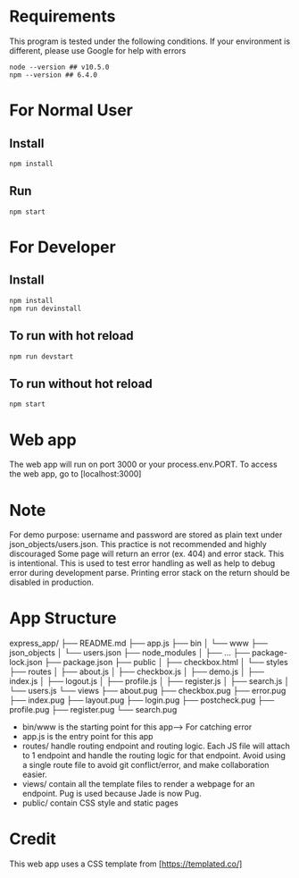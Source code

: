 # Requirements
This program is tested under the following conditions. If your environment is different, please use Google for help with errors
```
node --version ## v10.5.0
npm --version ## 6.4.0
```
# For Normal User
## Install
```
npm install
```
## Run
```
npm start
```

# For Developer
## Install
```
npm install
npm run devinstall
```

## To run with hot reload
```
npm run devstart
```

## To run without hot reload
```
npm start
```

# Web app
The web app will run on port 3000 or your process.env.PORT. To access the web app, go to [localhost:3000]

# Note
For demo purpose: username and password are stored as plain text under json_objects/users.json. This practice is not recommended and highly discouraged
Some page will return an error (ex. 404) and error stack. This is intentional. This is used to test error handling as well as help to debug error during development parse. Printing error stack on the return should be disabled in production.

# App Structure
express_app/
├── README.md
├── app.js
├── bin
│   └── www
├── json_objects
│   └── users.json
├── node_modules
│   ├── ...
├── package-lock.json
├── package.json
├── public
│   ├── checkbox.html
│   └── styles
├── routes
│   ├── about.js
│   ├── checkbox.js
│   ├── demo.js
│   ├── index.js
│   ├── logout.js
│   ├── profile.js
│   ├── register.js
│   ├── search.js
│   └── users.js
└── views
    ├── about.pug
    ├── checkbox.pug
    ├── error.pug
    ├── index.pug
    ├── layout.pug
    ├── login.pug
    ├── postcheck.pug
    ├── profile.pug
    ├── register.pug
    └── search.pug
- bin/www is the starting point for this app--> For catching error
- app.js is the entry point for this app
- routes/ handle routing endpoint and routing logic. Each JS file will attach to 1 endpoint and handle the routing logic for that endpoint. Avoid using a single route file to avoid git conflict/error, and make collaboration easier.
- views/ contain all the template files to render a webpage for an endpoint. Pug is used because Jade is now Pug.
- public/ contain CSS style and static pages

# Credit
This web app uses a CSS template from [https://templated.co/]
